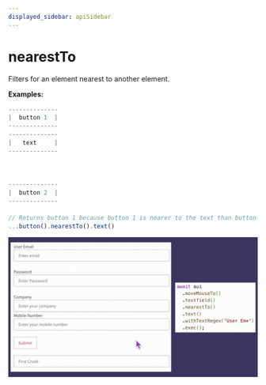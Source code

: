 ```yaml
---
displayed_sidebar: apiSidebar
---
```

# nearestTo

Filters for an element nearest to another element.

**Examples:**
```typescript 
--------------
|  button 1  |
--------------
--------------
|   text     |
--------------
              
              
              
--------------
|  button 2  |
--------------

// Returns button 1 because button 1 is nearer to the text than button 2
...button().nearestTo().text()
```
![](/img/gif/nearestTo.gif)
